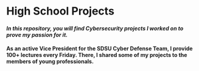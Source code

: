 # High School Projects
#### *In this repository, you will find Cybersecurity projects I worked on to prove my passion for it.*
#### As an active Vice President for the SDSU Cyber Defense Team, I provide 100+ lectures every Friday. There, I shared some of my projects to the members of young professionals.
